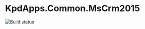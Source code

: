 # KpdApps.Common.MsCrm2015

[![Build status](https://ci.appveyor.com/api/projects/status/othmpc3ijnf615ie?svg=true)](https://ci.appveyor.com/project/KpdAppsProject/kpdapps-common-mscrm2015)